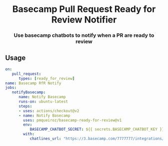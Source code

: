 <div align="center">

# Basecamp Pull Request Ready for Review Notifier

### Use basecamp chatbots to notify when a PR are ready to review

</div>

## Usage

```yaml
on:
   pull_request:
      types: [ready_for_review]
name: Basecamp RfR Notify
jobs:
   notifyBasecamp:
      name: Notify Basecamp
      runs-on: ubuntu-latest
      steps:
      - uses: actions/checkout@v2
      - name: Notify Basecamp
        uses: pmqueiroz/basecamp-ready-for-review@v1
        env:
           BASECAMP_CHATBOT_SECRET: ${{ secrets.BASECAMP_CHATBOT_KEY }}
        with:
           chatlines_url: "https://3.basecamp.com/7777777/integrations/${basecampApiKey}/buckets/88888888/chats/9999999999/lines"

```